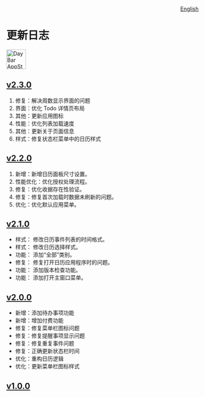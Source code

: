 <p align="right">
  <a href="./CHANGELOG.md">English</a>
</p>
<!--rehype:style=float: right; bottom: -36px; position: relative;-->

更新日志
===

<a target="_blank" href="https://apps.apple.com/app/daybar/6739052447" title="DayBar for macOS">
<img alt="DayBar AppStore" src="https://jaywcjlove.github.io/sb/download/macos.svg" height="51">
</a>

## [v2.3.0](https://github.com/jaywcjlove/daybar/releases/tag/v2.3.0)

1. 修复：解决周数显示界面的问题
2. 界面：优化 Todo 详情页布局
3. 其他：更新应用图标
4. 性能：优化列表加载速度
5. 其他：更新关于页面信息
6. 样式：修复状态栏菜单中的日历样式

## [v2.2.0](https://github.com/jaywcjlove/daybar/releases/tag/v2.2.0)

1. 新增：新增日历面板尺寸设置。
2. 性能优化：优化授权处理流程。
3. 修复：优化收据存在性验证。
4. 修复：修复首次加载时数据未刷新的问题。
5. 优化：优化默认应用菜单。

## [v2.1.0](https://github.com/jaywcjlove/daybar/releases/tag/v2.1.0)

- 样式： 修改日历事件列表的时间格式。
- 样式： 修改日历选择样式。
- 功能： 添加“全部”类别。
- 修复： 修复打开日历应用程序时的问题。
- 功能： 添加版本检查功能。
- 功能： 添加打开主窗口菜单。

## [v2.0.0](https://github.com/jaywcjlove/daybar/releases/tag/v2.0.0)

- 新增：添加待办事项功能  
- 新增：增加付费功能  
- 修复：修复菜单栏图标问题  
- 修复：修复提醒事项显示问题  
- 修复：修复重复事件问题  
- 修复：正确更新状态栏时间  
- 优化：重构日历逻辑  
- 优化：更新菜单栏图标样式  

## [v1.0.0](https://github.com/jaywcjlove/daybar/releases/tag/v1.0.0)
